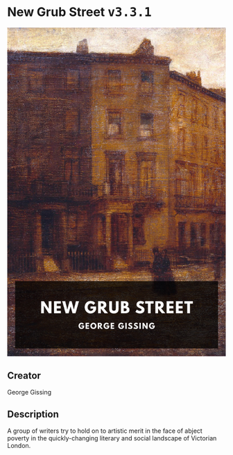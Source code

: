 
# New Grub Street <kbd>v3.3.1</kbd>

<center>
  <img src="./cover-1024.jpg"/>
</center>

## Creator
George Gissing

## Description
A group of writers try to hold on to artistic merit in the face of abject poverty in the quickly-changing literary and social landscape of Victorian London.
